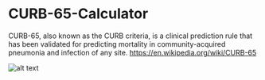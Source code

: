 # CURB-65-Calculator
CURB-65, also known as the CURB criteria, is a clinical prediction rule that has been validated for predicting mortality in community-acquired pneumonia and infection of any site. https://en.wikipedia.org/wiki/CURB-65

![alt text](https://github.com/BlueXen0n/CURB-65-Calculator/blob/master/CURB-Calculator.png?raw=true)
